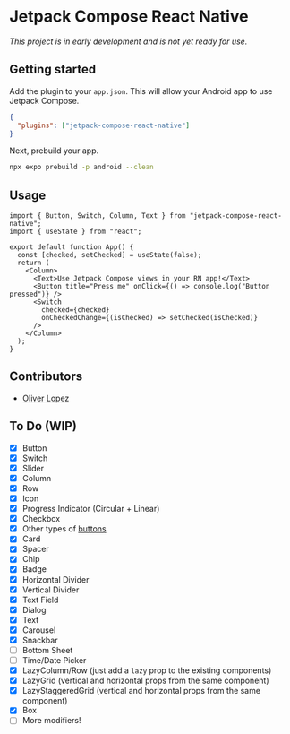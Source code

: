 # Jetpack Compose React Native

_This project is in early development and is not yet ready for use._

## Getting started

<!-- ```bash
npx expo install jetpack-compose-react-native  # (coming soon)
``` -->

Add the plugin to your `app.json`. This will allow your Android app to use Jetpack Compose.

```json
{
  "plugins": ["jetpack-compose-react-native"]
}
```

Next, prebuild your app.

```bash
npx expo prebuild -p android --clean
```

## Usage

```tsx
import { Button, Switch, Column, Text } from "jetpack-compose-react-native";
import { useState } from "react";

export default function App() {
  const [checked, setChecked] = useState(false);
  return (
    <Column>
      <Text>Use Jetpack Compose views in your RN app!</Text>
      <Button title="Press me" onClick={() => console.log("Button pressed")} />
      <Switch
        checked={checked}
        onCheckedChange={(isChecked) => setChecked(isChecked)}
      />
    </Column>
  );
}
```

## Contributors

- [Oliver Lopez](https://x.com/oliverloops)

## To Do (WIP)

- [x] Button
- [x] Switch
- [x] Slider
- [x] Column
- [x] Row
- [x] Icon
- [x] Progress Indicator (Circular + Linear)
- [x] Checkbox
- [x] Other types of [buttons](https://developer.android.com/develop/ui/compose/components/button)
- [x] Card
- [x] Spacer
- [x] Chip
- [x] Badge
- [x] Horizontal Divider
- [x] Vertical Divider
- [x] Text Field
- [x] Dialog
- [x] Text
- [x] Carousel
- [x] Snackbar
- [ ] Bottom Sheet
- [ ] Time/Date Picker
- [x] LazyColumn/Row (just add a `lazy` prop to the existing components)
- [x] LazyGrid (vertical and horizontal props from the same component)
- [x] LazyStaggeredGrid (vertical and horizontal props from the same component)
- [x] Box
- [ ] More modifiers!
